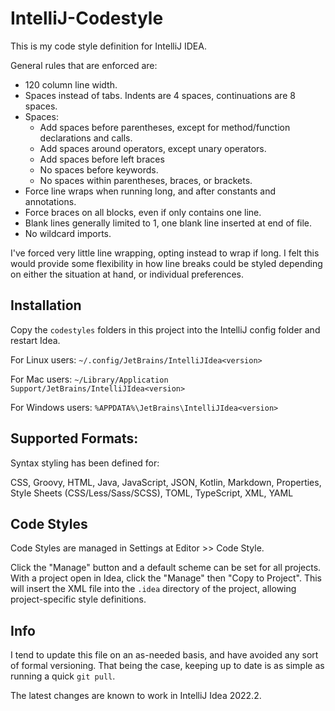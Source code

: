 # IntelliJ-Codestyle
This is my code style definition for IntelliJ IDEA.

General rules that are enforced are:

- 120 column line width.
- Spaces instead of tabs. Indents are 4 spaces, continuations are 8 spaces.
- Spaces:
    - Add spaces before parentheses, except for method/function declarations and calls.
    - Add spaces around operators, except unary operators.
    - Add spaces before left braces
    - No spaces before keywords.
    - No spaces within parentheses, braces, or brackets.
- Force line wraps when running long, and after constants and annotations.
- Force braces on all blocks, even if only contains one line.
- Blank lines generally limited to 1, one blank line inserted at end of file.
- No wildcard imports.

I've forced very little line wrapping, opting instead to wrap if long. I felt this would provide some flexibility in how line breaks could be styled depending on either the situation at hand, or individual preferences.

## Installation

Copy the `codestyles` folders in this project into the IntelliJ config folder and restart Idea.

For Linux users: `~/.config/JetBrains/IntelliJIdea<version>`

For Mac users: `~/Library/Application Support/JetBrains/IntelliJIdea<version>`

For Windows users: `%APPDATA%\JetBrains\IntelliJIdea<version>`

## Supported Formats:

Syntax styling has been defined for:

CSS, Groovy, HTML, Java, JavaScript, JSON, Kotlin, Markdown, Properties, Style Sheets (CSS/Less/Sass/SCSS), TOML, TypeScript, XML, YAML

## Code Styles

Code Styles are managed in Settings at Editor >> Code Style.

Click the "Manage" button and a default scheme can be set for all projects.  With a project open in Idea, click the "Manage" then "Copy to Project".  This will insert the XML file into the `.idea` directory of the project, allowing project-specific style definitions.

## Info

I tend to update this file on an as-needed basis, and have avoided any sort of formal versioning. That being the case, keeping up to date is as simple as running a quick `git pull`.

The latest changes are known to work in IntelliJ Idea 2022.2.
